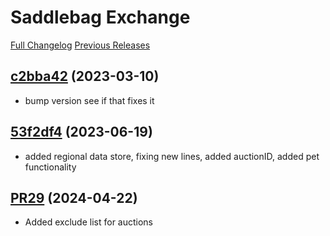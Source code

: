# Saddlebag Exchange

[Full Changelog](https://github.com/ff14-advanced-market-search/SaddlebagExchangeWoW/commits/c2bba42a218c7e45cd778979f27a8faf80caedbf) [Previous Releases](https://github.com/ff14-advanced-market-search/SaddlebagExchangeWoW/releases)

## [c2bba42](https://github.com/ff14-advanced-market-search/SaddlebagExchangeWoW/tree/c2bba42a218c7e45cd778979f27a8faf80caedbf) (2023-03-10)

- bump version see if that fixes it  

## [53f2df4](https://github.com/ff14-advanced-market-search/SaddlebagExchangeWoW/commit/53f2df4068a65d2885de7fa66f27d6d89228343b) (2023-06-19)

- added regional data store, fixing new lines, added auctionID, added pet functionality

## [PR29](https://github.com/ff14-advanced-market-search/SaddlebagExchangeWoW/pull/29) (2024-04-22)

- Added exclude list for auctions
